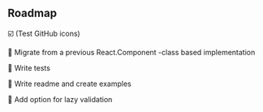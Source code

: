 ## Roadmap ##

:ballot_box_with_check: (Test GitHub icons)

:black_square_button: Migrate from a previous React.Component -class based implementation

:black_square_button: Write tests

:black_square_button: Write readme and create examples

:black_square_button: Add option for lazy validation
